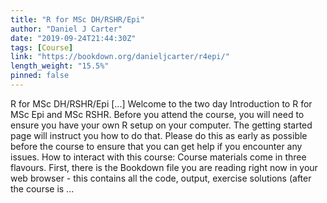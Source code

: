 ```yaml
---
title: "R for MSc DH/RSHR/Epi"
author: "Daniel J Carter"
date: "2019-09-24T21:44:30Z"
tags: [Course]
link: "https://bookdown.org/danieljcarter/r4epi/"
length_weight: "15.5%"
pinned: false
---
```


R for MSc DH/RSHR/Epi [...] Welcome to the two day Introduction to R for MSc Epi and MSc RSHR. Before you attend the course, you will need to ensure you have your own R setup on your computer. The getting started page will instruct you how to do that. Please do this as early as possible before the course to ensure that you can get help if you encounter any issues. How to interact with this course: Course materials come in three flavours. First, there is the Bookdown file you are reading right now in your web browser - this contains all the code, output, exercise solutions (after the course is  ...
